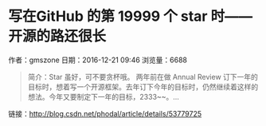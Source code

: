 # 写在GitHub 的第 19999 个 star 时——开源的路还很长
作者：gmszone
日期：2016-12-21 09:46
浏览量：6688
> 简介：Star 虽好，可不要贪杯哦。 
  两年前在做 Annual Review 订下一年的目标时，想着写一个开源框架。去年订下今年的目标时，仍然继续着这样的想法。今年又要制定下一年的目标，2333~~。...

 链接：http://blog.csdn.net/phodal/article/details/53779725
